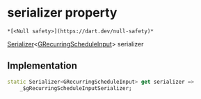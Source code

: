 


# serializer property




    *[<Null safety>](https://dart.dev/null-safety)*




[Serializer](https://pub.dev/documentation/built_value/8.1.3/serializer/Serializer-class.html)&lt;[GRecurringScheduleInput](../../third_party_yonomi_graphql_schema_schema.docs.schema.gql/GRecurringScheduleInput-class.md)> serializer
  







## Implementation

```dart
static Serializer<GRecurringScheduleInput> get serializer =>
    _$gRecurringScheduleInputSerializer;
```








